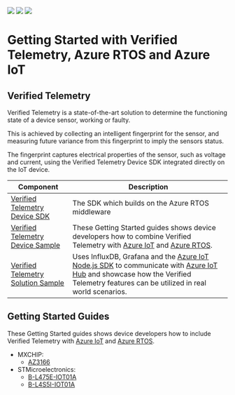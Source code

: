 ![](https://github.com/Azure/Verified-Telemetry-Device-Sample/workflows/Markdown%20links/badge.svg)
![](https://github.com/Azure/Verified-Telemetry-Device-Sample/workflows/AZ3166/badge.svg)
![](https://github.com/Azure/Verified-Telemetry-Device-Sample/workflows/STM32L4_L4+/badge.svg)

# Getting Started with Verified Telemetry, Azure RTOS and Azure IoT

## Verified Telemetry
Verified Telemetry is a state-of-the-art solution to determine the functioning state of a device sensor, working or faulty.

This is achieved by collecting an intelligent fingerprint for the sensor, and measuring future variance from this fingerprint to imply the sensors status.

The fingerprint captures electrical properties of the sensor, such as voltage and current, using the Verified Telemetry Device SDK integrated directly on the IoT device.

|Component |Description |
|-|-|
|[Verified Telemetry Device SDK](https://github.com/Azure/Verified-Telemetry) |The SDK which builds on the Azure RTOS middleware |
|[Verified Telemetry Device Sample](https://github.com/Azure/Verified-Telemetry-Device-Sample) |These Getting Started guides shows device developers how to combine Verified Telemetry with [Azure IoT](https://azure.microsoft.com/overview/iot/) and [Azure RTOS](https://docs.microsoft.com/azure/rtos/). |
|[Verified Telemetry Solution Sample](https://github.com/Azure/Verified-Telemetry-Solution-Sample) | Uses InfluxDB, Grafana and the [Azure IoT Node.js SDK](https://github.com/Azure/azure-iot-sdk-node) to communicate with [Azure IoT Hub](https://docs.microsoft.com/azure/iot-hub/) and showcase how the Verified Telemetry features can be utilized in real world scenarios.|

## Getting Started Guides

These Getting Started guides shows device developers how to include Verified Telemetry with [Azure IoT](https://azure.microsoft.com/overview/iot/) and [Azure RTOS](https://docs.microsoft.com/azure/rtos/).

* MXCHIP: 
  * [AZ3166](MXChip/AZ3166)
* STMicroelectronics:
  * [B-L475E-IOT01A](STMicroelectronics/STM32L4_L4+)
  * [B-L4S5I-IOT01A](STMicroelectronics/STM32L4_L4+)

